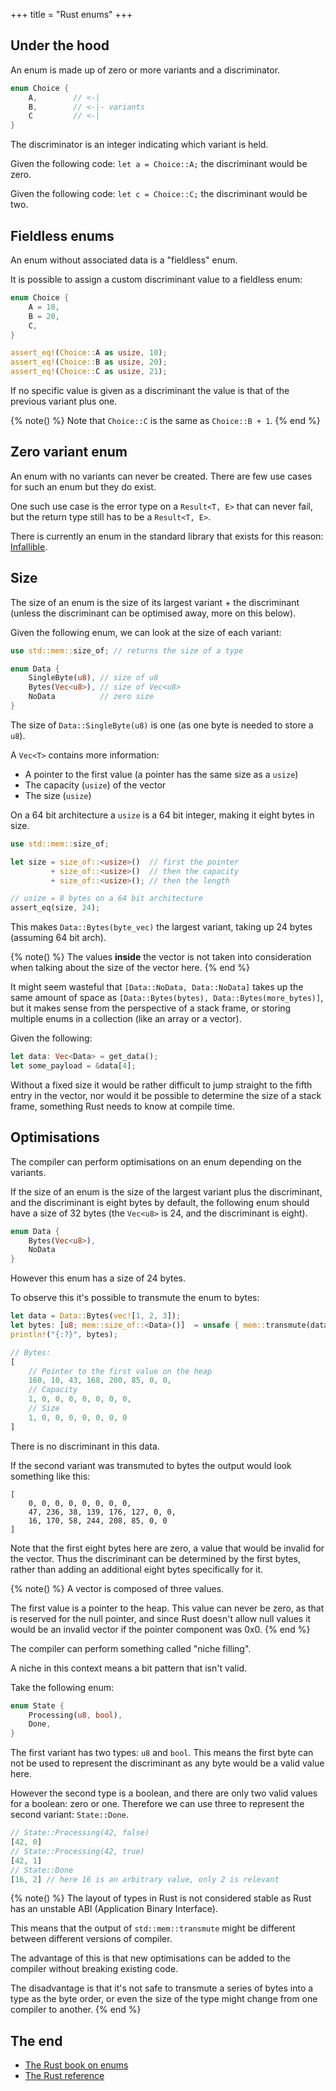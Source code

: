 +++
title = "Rust enums"
+++

## Under the hood
An enum is made up of zero or more variants and a discriminator.

```rust
enum Choice {
    A,        // <-|
    B,        // <-|- variants
    C         // <-|
}
```

The discriminator is an integer indicating which variant is held.

Given the following code: `let a = Choice::A;` the discriminant would be zero.

Given the following code: `let c = Choice::C;` the discriminant would be two.

## Fieldless enums

An enum without associated data is a "fieldless" enum.

It is possible to assign a custom discriminant value to a fieldless enum:

```rust
enum Choice {
    A = 10,
    B = 20,
    C,
}

assert_eq!(Choice::A as usize, 10);
assert_eq!(Choice::B as usize, 20);
assert_eq!(Choice::C as usize, 21);
```

If no specific value is
given as a discriminant the value is that of the previous variant plus one.

{% note() %}
Note that `Choice::C` is the same as `Choice::B + 1`. 
{% end %}

## Zero variant enum

An enum with no variants can never be created.
There are few use cases for such an enum but they do exist.

One such use case is the error type on a `Result<T, E>` that can never fail, but
the return type still has to be a `Result<T, E>`.

There is currently an enum in the standard library that exists for this reason:
[Infallible](https://doc.rust-lang.org/std/convert/enum.Infallible.html).

## Size

The size of an enum is the size of its largest variant + the discriminant
(unless the discriminant can be optimised away, more on this below).

Given the following enum, we can look at the size of each variant:

```rust
use std::mem::size_of; // returns the size of a type

enum Data {
    SingleByte(u8), // size of u8
    Bytes(Vec<u8>), // size of Vec<u8>
    NoData          // zero size
}
```

The size of `Data::SingleByte(u8)` is one (as one byte is needed to store a `u8`).

A `Vec<T>` contains more
information:
* A pointer to the first value (a pointer has the same size as a `usize`)
* The capacity (`usize`) of the vector
* The size (`usize`)

On a 64 bit architecture a `usize` is a 64 bit integer, making it eight bytes in
size.

```rust
use std::mem::size_of;

let size = size_of::<usize>()  // first the pointer
         + size_of::<usize>()  // then the capacity
         + size_of::<usize>(); // then the length

// usize = 8 bytes on a 64 bit architecture
assert_eq(size, 24);
```

This makes `Data::Bytes(byte_vec)` the largest variant, taking up 24 bytes (assuming 64 bit arch).

{% note() %}
The values **inside** the vector is not taken into consideration when talking
about the size of the vector here.
{% end %}

It might seem wasteful that `[Data::NoData, Data::NoData]` takes up the same
amount of space as `[Data::Bytes(bytes), Data::Bytes(more_bytes)]`, but it makes
sense from the perspective of a stack frame, or storing
multiple enums in a collection (like an array or a vector).

Given the following: 
```rust
let data: Vec<Data> = get_data();
let some_payload = &data[4];
```
Without a fixed size it would be rather difficult to jump straight to the fifth
entry in the vector, nor would it be possible to determine the size of a stack
frame, something Rust needs to know at compile time.

## Optimisations

The compiler can perform optimisations on an enum depending on the variants.

If the size of an enum is the size of the largest variant plus the discriminant,
and the discriminant is eight bytes by default, the following enum should have a
size of 32 bytes (the `Vec<u8>` is 24, and the discriminant is eight).

```rust
enum Data {
    Bytes(Vec<u8>),
    NoData
}
```

However this enum has a size of 24 bytes. 

To observe this it's possible to transmute the enum to bytes:
```rust
let data = Data::Bytes(vec![1, 2, 3]);
let bytes: [u8; mem::size_of::<Data>()]  = unsafe { mem::transmute(data) };
println!("{:?}", bytes);

// Bytes:
[
    // Pointer to the first value on the heap
    160, 10, 43, 168, 200, 85, 0, 0, 
    // Capacity
    1, 0, 0, 0, 0, 0, 0, 0,
    // Size
    1, 0, 0, 0, 0, 0, 0, 0
]
```

There is no discriminant in this data.

If the second variant was transmuted to bytes the output would look something
like this:
```
[
    0, 0, 0, 0, 0, 0, 0, 0,
    47, 236, 38, 139, 176, 127, 0, 0,
    16, 170, 58, 244, 208, 85, 0, 0
]
```
Note that the first eight bytes here are zero, a value that would be invalid for
the vector.
Thus the discriminant can be determined by the first bytes, rather than adding
an additional eight bytes specifically for it.

{% note() %}
A vector is composed of three values. 

The first value is a pointer to the heap.
This value can never be zero, as that is reserved for the null pointer, and
since Rust doesn't allow null values it would be an invalid vector if the
pointer component was 0x0.
{% end %}

The compiler can perform something called "niche filling".

A niche in this context means a bit pattern that isn't valid.

Take the following enum:
```rust
enum State {
    Processing(u8, bool),
    Done,
}
```

The first variant has two types: `u8` and `bool`.
This means the first byte can not be used to represent the discriminant as any
byte would be a valid value here.


However the second type is a boolean, and there are only two valid values for a boolean:
zero or one. 
Therefore we can use three to represent the second variant: `State::Done`.

```rust
// State::Processing(42, false)
[42, 0]
// State::Processing(42, true)
[42, 1]
// State::Done
[16, 2] // here 16 is an arbitrary value, only 2 is relevant
```

{% note() %}
The layout of types in Rust is not considered stable as Rust has an unstable ABI (Application Binary Interface).

This means that the output of `std::mem::transmute` might be different between
different versions of compiler.

The advantage of this is that new optimisations can be added to the compiler
without breaking existing code.

The disadvantage is that it's not safe to transmute a series of bytes into a
type as the byte order, or even the size of the type might change from one
compiler to another.
{% end %}

## The end

* [The Rust book on enums](https://doc.rust-lang.org/book/ch06-00-enums.html)
* [The Rust reference](https://doc.rust-lang.org/stable/reference/items/enumerations.html)
